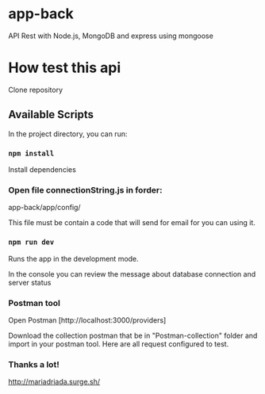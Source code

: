 # app-back
API Rest with Node.js, MongoDB and express using mongoose

# How test this api

Clone repository

## Available Scripts

In the project directory, you can run:

### `npm install`

Install dependencies

### Open file connectionString.js in forder:
app-back/app/config/

This file must be contain a code that will send for email for you can using it.


### `npm run dev`

Runs the app in the development mode.<br>

In the console you can review the message about database connection and server status


### Postman tool

Open  Postman [http://localhost:3000/providers]

Download the collection postman that be in "Postman-collection" folder and import in your postman tool. Here are all request configured to test.


### Thanks a lot!

http://mariadriada.surge.sh/
